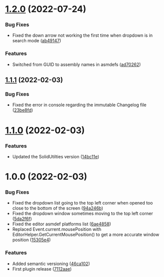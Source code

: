 # [1.2.0](https://github.com/SolidAlloy/UnityDropdown/compare/1.1.1...1.2.0) (2022-07-24)


### Bug Fixes

* Fixed the down arrow not working the first time when dropdown is in search mode ([ab49147](https://github.com/SolidAlloy/UnityDropdown/commit/ab49147c774fa6953dc9df4705b6cb3ab89f9f51))


### Features

* Switched from GUID to assembly names in asmdefs ([ad70262](https://github.com/SolidAlloy/UnityDropdown/commit/ad702625fa59322723875a33997728d72a96bc76))

## [1.1.1](https://github.com/SolidAlloy/UnityDropdown/compare/1.1.0...1.1.1) (2022-02-03)


### Bug Fixes

* Fixed the error in console regarding the immutable Changelog file ([23be8fd](https://github.com/SolidAlloy/UnityDropdown/commit/23be8fde88d80d228fc7895103baef3a55c1a9d0))

# [1.1.0](https://github.com/SolidAlloy/UnityDropdown/compare/1.0.0...1.1.0) (2022-02-03)


### Features

* Updated the SolidUtilties version ([14bc11e](https://github.com/SolidAlloy/UnityDropdown/commit/14bc11e06de439f13f667d23294c0603d791c839))

# 1.0.0 (2022-02-03)


### Bug Fixes

* Fixed the dropdown list going to the top left corner when opened too close to the bottom of the screen ([94a246b](https://github.com/SolidAlloy/UnityDropdown/commit/94a246b82e167edc69d19b182bceb2c9bb57ab7e))
* Fixed the dropdown window sometimes moving to the top left corner ([5da2f6f](https://github.com/SolidAlloy/UnityDropdown/commit/5da2f6fbd72679e4e7269280d1b7f2153af02c97))
* Fixed the editor asmdef platforms list ([6ae4858](https://github.com/SolidAlloy/UnityDropdown/commit/6ae4858ba41b043108f017dce59de296db8b460f))
* Replaced Event.current.mousePosition with EditorHelper.GetCurrentMousePosition() to get a more accurate window position ([15305e4](https://github.com/SolidAlloy/UnityDropdown/commit/15305e4c576837d4bb14b4d43e291ffeed4e11dd))


### Features

* Added semantic versioning ([46ca102](https://github.com/SolidAlloy/UnityDropdown/commit/46ca10255a6697c6cdfc26989bb86a0fa11d75c1))
* First plugin release ([7112aae](https://github.com/SolidAlloy/UnityDropdown/commit/7112aae9964bbbca1d8dd98f67f13a26d783d79d))

